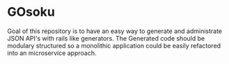 # GOsoku

Goal of this repository is to have an easy way to generate and administrate JSON API's with rails like generators. The Generated code should be modulary structured so a monolithic application could be easily refactored into an microservice approach.
